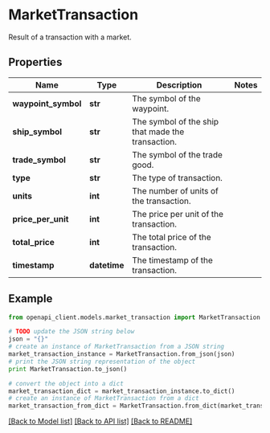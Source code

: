 # MarketTransaction

Result of a transaction with a market.

## Properties
Name | Type | Description | Notes
------------ | ------------- | ------------- | -------------
**waypoint_symbol** | **str** | The symbol of the waypoint. | 
**ship_symbol** | **str** | The symbol of the ship that made the transaction. | 
**trade_symbol** | **str** | The symbol of the trade good. | 
**type** | **str** | The type of transaction. | 
**units** | **int** | The number of units of the transaction. | 
**price_per_unit** | **int** | The price per unit of the transaction. | 
**total_price** | **int** | The total price of the transaction. | 
**timestamp** | **datetime** | The timestamp of the transaction. | 

## Example

```python
from openapi_client.models.market_transaction import MarketTransaction

# TODO update the JSON string below
json = "{}"
# create an instance of MarketTransaction from a JSON string
market_transaction_instance = MarketTransaction.from_json(json)
# print the JSON string representation of the object
print MarketTransaction.to_json()

# convert the object into a dict
market_transaction_dict = market_transaction_instance.to_dict()
# create an instance of MarketTransaction from a dict
market_transaction_from_dict = MarketTransaction.from_dict(market_transaction_dict)
```
[[Back to Model list]](../README.md#documentation-for-models) [[Back to API list]](../README.md#documentation-for-api-endpoints) [[Back to README]](../README.md)


